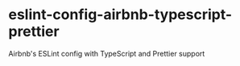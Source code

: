 # eslint-config-airbnb-typescript-prettier
Airbnb's ESLint config with TypeScript and Prettier support
